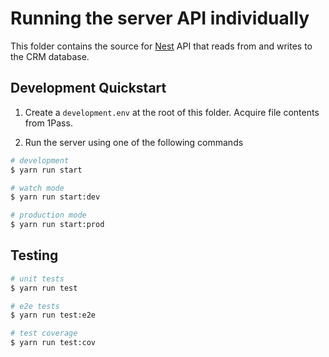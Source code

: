 # Running the server API individually 
This folder contains the source for [Nest](https://github.com/nestjs/nest) API that reads from and writes to the CRM database.

## Development Quickstart
1. Create a `development.env` at the root of this folder. Acquire file contents from 1Pass.

2. Run the server using one of the following commands
```bash
# development
$ yarn run start

# watch mode
$ yarn run start:dev

# production mode
$ yarn run start:prod

```

## Testing

```bash
# unit tests
$ yarn run test

# e2e tests
$ yarn run test:e2e

# test coverage
$ yarn run test:cov
```
